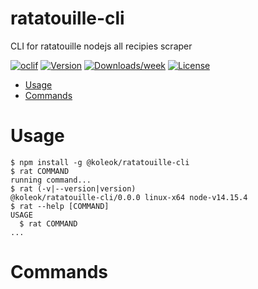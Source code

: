 ratatouille-cli
===============

CLI for ratatouille nodejs all recipies scraper

[![oclif](https://img.shields.io/badge/cli-oclif-brightgreen.svg)](https://oclif.io)
[![Version](https://img.shields.io/npm/v/ratatouille-cli.svg)](https://npmjs.org/package/ratatouille-cli)
[![Downloads/week](https://img.shields.io/npm/dw/ratatouille-cli.svg)](https://npmjs.org/package/ratatouille-cli)
[![License](https://img.shields.io/npm/l/ratatouille-cli.svg)](https://github.com/Koleok/ratatouille-cli/blob/master/package.json)

<!-- toc -->
* [Usage](#usage)
* [Commands](#commands)
<!-- tocstop -->
# Usage
<!-- usage -->
```sh-session
$ npm install -g @koleok/ratatouille-cli
$ rat COMMAND
running command...
$ rat (-v|--version|version)
@koleok/ratatouille-cli/0.0.0 linux-x64 node-v14.15.4
$ rat --help [COMMAND]
USAGE
  $ rat COMMAND
...
```
<!-- usagestop -->
# Commands
<!-- commands -->

<!-- commandsstop -->
